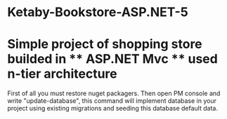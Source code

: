 # Ketaby-Bookstore-ASP.NET-5

# Simple project of shopping store builded in ** ASP.NET Mvc **  used n-tier architecture
First of all you must restore nuget packagers.
Then open PM console and write "update-database", this command will implement database in your project using existing migrations and seeding this database default data.
